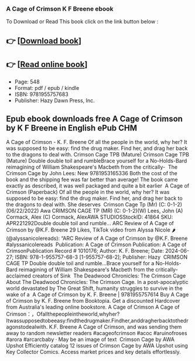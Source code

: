 ### A Cage of Crimson K F Breene ebook

To Download or Read This book click on the link button below :

## 👉  [**[Download book](http://ebooksharez.info/download.php?group=book&from=github.com&id=712477&lnk=1063 "Download book")**]

## 👉  [**[Read online book](http://ebooksharez.info/download.php?group=book&from=github.com&id=712477&lnk=1063 "Read online book")**]


* Page: 548
* Format: pdf / epub / kindle
* ISBN: 9781955757683
* Publisher: Hazy Dawn Press, Inc.



## Epub ebook downloads free A Cage of Crimson by K F Breene in English ePub CHM



 A Cage of Crimson - K. F. Breene Of all the people in the world, why her? It was supposed to be easy: find the drug maker. Find her, and drag her back to the dragons to deal with.
 Crimson Cage TPB (Mature) Crimson Cage TPB (Mature) Double double toil and rumbleBrace yourself for a No-Holds-Bard reimagining of William Shakespeare&#039;s Macbeth from the critically- 
 The Crimson Cage by John Lees: New 9781953165336 Both the cost of the book and the shipping fee was far better than average! The book came exactly as described, it was well packaged and quite a bit earlier 
 A Cage of Crimson (Paperback) Of all the people in the world, why her? It was supposed to be easy: find the drug maker. Find her, and drag her back to the dragons to deal with. She deserves 
 Crimson Cage Tp (Mr) (C: 0-1-2) (06/22/2022) Awa CRIMSON CAGE TP (MR) (C: 0-1-2)(W) Lees, John (A) Cormack, Alex (C) Cormack, AlexAWA STUDIOSStockID: 41864 SKU: APR221292Double double toil and rumble…
 ARC Review of A Cage of Crimson by @K.F. Breene 29 Likes, TikTok video from Alyssa Nicole 🌶️ (@alyssanicolereads): “ARC Review of A Cage of Crimson by @K.F. Breene #alyssanicolereads 
 Publication: A Cage of Crimson Publication: A Cage of CrimsonPublication Record # 1010176; Author: K. F. Breene; Date: 2024-06-27; ISBN: 978-1-955757-68-3 [1-955757-68-2]; Publisher: Hazy 
 CRIMSON CAGE TP Double double toil and rumble…Brace yourself for a No-Holds-Bard reimagining of William Shakespeare&#039;s Macbeth from the critically-acclaimed creators of Sink 
 The Deadwood Chronicles: The Crimson Cage About The Deadwood Chronicles: The Crimson Cage. In a post-apocalyptic world devastated by The Great Shift, humanity struggles to survive in the wake of a 
 A Cage of Crimson by K. F. Breene | 9781955757614 Buy A Cage of Crimson by K. F. Breene from Booktopia. Get a discounted Hardcover from Australia&#039;s leading online bookstore.
 A Cage of Crimson A Cage of Crimson：，Ofallthepeopleintheworld,whyher?Itwassupposedtobeeasy:findthedrugmaker.Findher,anddragherbacktothedragonstodealwith.
 K.F. Breene A Cage of Crimson, and was sending them away to random newsletter readers #acageofcrimson #acoc #aruinofroses #arora #arcarcbaby · May be an image of text 
 Crimson Cage by AWA Upshot Efficiently catalog 12 issues of Crimson Cage by AWA Upshot using Key Collector Comics. Access market prices and key details effortlessly.





